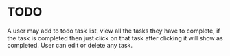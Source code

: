 # TODO

A user may add to todo task list, view all the tasks they have to complete, if the task is completed then just click on that task after clicking it will show as completed.
User can edit or delete any task.
